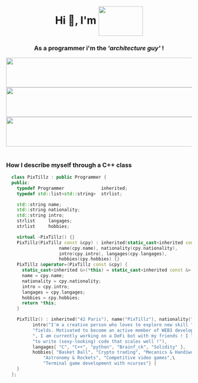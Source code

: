 <!-- ~~~~~~~~~~~~~~~~~~~~~~~~~~~~~~~~~~~~~~~~~~~~~~~~~~~~~~~~~~~~~~~~~~~~~~~~~~~
# ############################################################################ #
# _____/\/\/\/\/\___/\/\____________/\/\/\/\/\/\_/\/\__/\/\__/\/\_____________ #
# ____/\/\____/\/\_______/\/\__/\/\____/\/\___________/\/\__/\/\__/\/\/\/\/\__ #
# ___/\/\/\/\/\___/\/\____/\/\/\______/\/\_____/\/\__/\/\__/\/\______/\/\_____ #
# __/\/\_________/\/\____/\/\/\______/\/\_____/\/\__/\/\__/\/\____/\/\________ #
# _/\/\_________/\/\__/\/\__/\/\____/\/\_____/\/\__/\/\__/\/\__/\/\/\/\/\_____ #
# ############################################################################ #
~~~~~~~~~~~~~~~~~~~~~~~~~~~~~~~~~~~~~~~~~~~~~~~~~~~~~~~~~~~~~~~~~~~~~~~~~~~~ -->

<!-- ~~~~~~~~~~~~~~~~~~~~~~~~~~~[ Introduction ]~~~~~~~~~~~~~~~~~~~~~~~~~~~~ -->
<h1 align="center">Hi 👋, I'm <img align="center" src="pixtillz.svg" width="120" height="80"/></h1>
<h3 align="center">As a programmer i'm the <em>'architecture guy'</em> !</h3>

<!--For the next elements all the logic is inside the .svg files -->
<div align="center">
  <a href="https://discordapp.com/users/232211356730785792/" target="_blank" rel="noreferrer">
    <img src="discord_profile.svg" width="600px" height="80">
  </a>
</div>
<div align="center">
  <a href="https://discord.gg/w9FxSX7" target="_blank" rel="noreferrer">
    <img src="discord_server.svg" width="600px" height="80">
  </a>
</div>
<div align="center">
  <a href="https://www.twitch.tv/pixtillz" target="_blank" rel="noreferrer">
    <img src="twitch.svg" width="600px" height="80">
  </a>
</div>
<!-- ~~~~~~~~~~~~~~~~~~~~~~~~~~~~~~~~~~~~~~~~~~~~~~~~~~~~~~~~~~~~~~~~~~~~~~~ -->

<h1></h1> <!-- Transition bar -->

<!-- ~~~~~~~~~~~~~~~~~~~~~~~~~~~~[ Description ]~~~~~~~~~~~~~~~~~~~~~~~~~~~~ -->

### How I describe myself through a C++ class

```C++
  class PixTillz : public Programmer {
  public:
    typedef Programmer				inherited;
    typedef std::list<std::string>	strlist;

    std::string	name;
    std::string	nationality;
    std::string	intro;
    strlist		langages;
    strlist		hobbies;

    virtual ~PixTillz() {}
    PixTillz(PixTillz const &cpy) : inherited(static_cast<inherited const &>(cpy)),
                    name(cpy.name), nationality(cpy.nationality),
                    intro(cpy.intro), langages(cpy.langages),
                    hobbies(cpy.hobbies) {}
    PixTillz &operator=(PixTillz const &cpy) {
      static_cast<inherited &>(*this) = static_cast<inherited const &>(cpy);
      name = cpy.name;
      nationality = cpy.nationality;
      intro = cpy.intro;
      langages = cpy.langages;
      hobbies = cpy.hobbies;
      return *this;
    }

    PixTillz() : inherited("42 Paris"), name("PixTillz"), nationality("French"),
          intro("I'm a creative person who loves to explore new skill "
          "fields. Motivated to become an active member of WEB3 development"
          ", I am currently working on a DeFi bot with my friends ! I like "
          "to write (sexy-looking) code that scales well !"),
          langages{ "C", "C++", "python", "Brainf_ck", "Solidity" },
          hobbies{ "Basket Ball", "Crypto trading", "Mecanics & Handiwork",\
              "Astronomy & Rockets", "Competitive video games",\
              "Terminal game development with ncurses"} {
    }
  };
```

<!-- ~~~~~~~~~~~~~~~~~~~~~~~~~~~~~~~~~~~~~~~~~~~~~~~~~~~~~~~~~~~~~~~~~~~~~~~ -->
